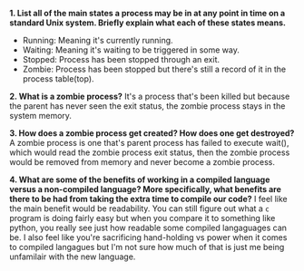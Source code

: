 **1. List all of the main states a process may be in at any point in time on a standard Unix system. Briefly explain what each of these states means.**
- Running: Meaning it's currently running.
- Waiting: Meaning it's waiting to be triggered in some way.
- Stopped: Process has been stopped through an exit.
- Zombie: Process has been stopped but there's still a record of it in the process table(top).


**2. What is a zombie process?**
It's a process that's been killed but because the parent has never seen the exit status, the zombie process stays in the system memory.

**3. How does a zombie process get created? How does one get destroyed?**
A zombie process is one that's parent process has failed to execute wait(), which would read the zombie process exit status, then the zombie process would be removed from memory and never become a zombie process.


**4. What are some of the benefits of working in a compiled language versus a non-compiled language? More specifically, what benefits are there to be had from taking the extra time to compile our code?**
I feel like the main benefit would be readability. You can still figure out what a `c` program is doing fairly easy but when you compare it to something like python, you really see just how readable some compiled langaguages can be. I also feel like you're sacrificing hand-holding vs power when it comes to compiled langagues but I'm not sure how much of that is just me being unfamilair with the new language.
